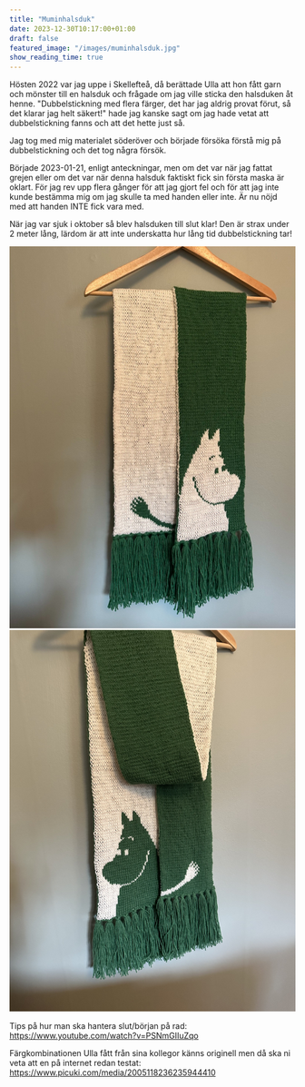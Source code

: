 ```yaml
---
title: "Muminhalsduk"
date: 2023-12-30T10:17:00+01:00
draft: false
featured_image: "/images/muminhalsduk.jpg"
show_reading_time: true
---
```


Hösten 2022 var jag uppe i Skellefteå, då berättade Ulla att hon fått garn och mönster till en halsduk och frågade om jag ville sticka den halsduken åt henne. "Dubbelstickning med flera färger, det har jag aldrig provat förut, så det klarar jag helt säkert!" hade jag kanske sagt om jag hade vetat att dubbelstickning fanns och att det hette just så. 

Jag tog med mig materialet söderöver och började försöka förstå mig på dubbelstickning och det tog några försök.

Började 2023-01-21, enligt anteckningar, men om det var när jag fattat grejen eller om det var när denna halsduk faktiskt fick sin första maska är oklart. För jag rev upp flera gånger för att jag gjort fel och för att jag inte kunde bestämma mig om jag skulle ta med handen eller inte. Är nu nöjd med att handen INTE fick vara med.

När jag var sjuk i oktober så blev halsduken till slut klar! Den är strax under 2 meter lång, lärdom är att inte underskatta hur lång tid dubbelstickning tar!

![IMG_0471.jpg](IMG_0471.jpg)
![IMG_0472.jpg](IMG_0472.jpg)

Tips på hur man ska hantera slut/början på rad: https://www.youtube.com/watch?v=PSNmGIIuZqo

Färgkombinationen Ulla fått från sina kollegor känns originell men då ska ni veta att en på internet redan testat: https://www.picuki.com/media/2005118236235944410  